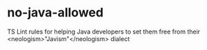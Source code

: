 # no-java-allowed
TS Lint rules for helping Java developers to set them free from their &lt;neologism>"Javism"&lt;/neologism> dialect
